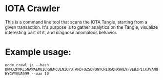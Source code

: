 # IOTA Crawler
This is a command line tool that scans the IOTA Tangle, starting from a given transaction. It's purpose is to gather analytics on the Tangle, visualize interesting part of it, and diagnose anomalous behavior.

# Example usage:
`node crawl.js --hash DWMJZPMKLSNAWAEMUICRBEMCULNIUPUTAHDFQZSDFQNYCRIQSQHXWRLVF9EBZPICKJVANQHYGVYGUA999 --max 10`